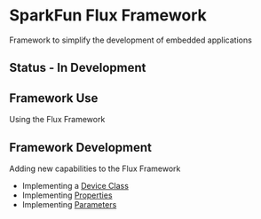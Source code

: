 
# SparkFun Flux Framework

Framework to simplify the development of embedded applications

## Status -  In Development

## Framework Use
Using the Flux Framework 

## Framework Development 
Adding new capabilities to the Flux Framework
* Implementing a [Device Class](docs/device_writing.md) 
* Implementing [Properties](docs/properties.md) 
* Implementing [Parameters](docs/parameters.md) 

